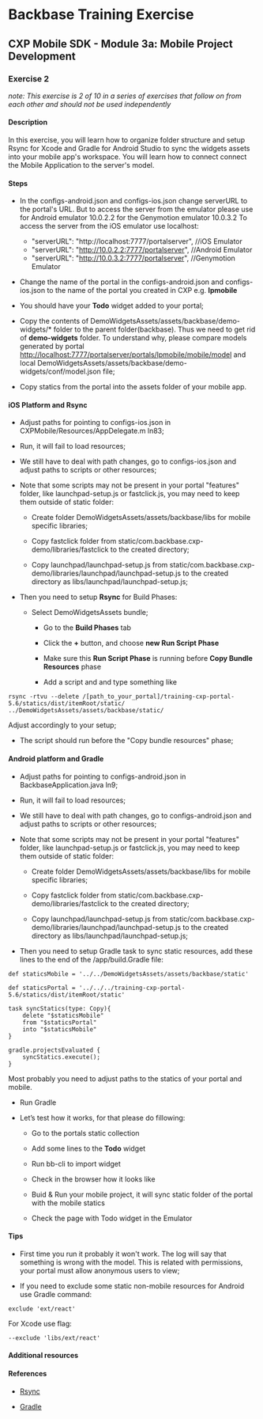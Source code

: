 Backbase Training Exercise
==========================

CXP Mobile SDK - Module 3a: Mobile Project Development
------------------------------------------------------

### Exercise 2

*note: This exercise is 2 of 10 in a series of exercises that follow on from
each other and should not be used independently*

#### Description

In this exercise, you will learn how to organize folder structure and setup Rsync for Xcode 
and Gradle for Android Studio to sync the widgets assets into your mobile app's workspace. 
You will learn how to connect connect the Mobile Application to the server's model.

#### Steps

- In the configs-android.json and configs-ios.json change serverURL to the portal's URL. But to access the server from the emulator please use for Android emulator 10.0.2.2 for the Genymotion emulator 10.0.3.2 To access the server from the iOS emulator use localhost:

    -   "serverURL": "http://localhost:7777/portalserver", //iOS Emulator
    -   "serverURL": "http://10.0.2.2:7777/portalserver", //Android Emulator
    -   "serverURL": "http://10.0.3.2:7777/portalserver", //Genymotion Emulator

- Change the name of the portal in the configs-android.json and configs-ios.json to the name of the portal you created in CXP e.g. **lpmobile** 

- You should have your **Todo** widget added to your portal;

- Copy the contents of DemoWidgetsAssets/assets/backbase/demo-widgets/* folder to the parent folder(backbase). 
Thus we need to get rid of **demo-widgets** folder. To understand why, please compare models generated by portal <http://localhost:7777/portalserver/portals/lpmobile/mobile/model> and local DemoWidgetsAssets/assets/backbase/demo-widgets/conf/model.json file;

-   Copy statics from the portal into the assets folder
    of your mobile app.

#### iOS Platform and Rsync

-   Adjust paths for pointing to configs-ios.json in
    CXPMobile/Resources/AppDelegate.m ln83;

-   Run, it will fail to load resources;

-   We still have to deal with path changes, go to configs-ios.json and adjust paths
    to scripts or other resources;

-   Note that some scripts may not be present in your portal "features" folder,
    like launchpad-setup.js or fastclick.js, you may need to keep them outside
    of static folder:

    -   Create folder DemoWidgetsAssets/assets/backbase/libs for mobile specific
        libraries;

    -   Copy fastclick folder from
        static/com.backbase.cxp-demo/libraries/fastclick to the created
        directory;

    -   Copy launchpad/launchpad-setup.js from
        static/com.backbase.cxp-demo/libraries/launchpad/launchpad-setup.js to
        the created directory as libs/launchpad/launchpad-setup.js;

-   Then you need to setup **Rsync** for Build Phases:

    -   Select DemoWidgetsAssets bundle;

        -   Go to the **Build Phases** tab

        -   Click the **+** button, and choose **new Run Script Phase**

        -   Make sure this **Run Script Phase** is running before **Copy Bundle
            Resources** phase

        -   Add a script and and type something like

~~~~~~~~~~~~~~~~~~~~~~~~~~~~~~~~~~~~~~~~~~~~~~~~~~~~~~~~~~~~~~~~~~~~~~~~~~~~~~~~
rsync -rtvu --delete /[path_to_your_portal]/training-cxp-portal-5.6/statics/dist/itemRoot/static/
../DemoWidgetsAssets/assets/backbase/static/
~~~~~~~~~~~~~~~~~~~~~~~~~~~~~~~~~~~~~~~~~~~~~~~~~~~~~~~~~~~~~~~~~~~~~~~~~~~~~~~~

Adjust accordingly to your setup;

-   The script should run before the "Copy bundle resources" phase;

#### Android platform and Gradle

-   Adjust paths for pointing to configs-android.json in BackbaseApplication.java ln9;

-   Run, it will fail to load resources;

-   We still have to deal with path changes, go to configs-android.json and adjust paths
    to scripts or other resources;

-   Note that some scripts may not be present in your portal "features" folder,
    like launchpad-setup.js or fastclick.js, you may need to keep them outside
    of static folder:

    -   Create folder DemoWidgetsAssets/assets/backbase/libs for mobile specific
        libraries;

    -   Copy fastclick folder from
        static/com.backbase.cxp-demo/libraries/fastclick to the created
        directory;

    -   Copy launchpad/launchpad-setup.js from
        static/com.backbase.cxp-demo/libraries/launchpad/launchpad-setup.js to
        the created directory as libs/launchpad/launchpad-setup.js;

-   Then you need to setup Gradle task to sync static resources, add these lines
    to the end of the /app/build.Gradle file:

~~~~~~~~~~~~~~~~~~~~~~~~~~~~~~~~~~~~~~~~~~~~~~~~~~~~~~~~~~~~~~~~~~~~~~~~~~~~~~~~
def staticsMobile = '../../DemoWidgetsAssets/assets/backbase/static'

def staticsPortal = '../../../training-cxp-portal-5.6/statics/dist/itemRoot/static'

task syncStatics(type: Copy){
    delete "$staticsMobile"
    from "$staticsPortal"
    into "$staticsMobile"
}

gradle.projectsEvaluated {
    syncStatics.execute();
}
~~~~~~~~~~~~~~~~~~~~~~~~~~~~~~~~~~~~~~~~~~~~~~~~~~~~~~~~~~~~~~~~~~~~~~~~~~~~~~~~

Most probably you need to adjust paths to the statics of your portal and mobile.

-   Run Gradle

-   Let’s test how it works, for that please do fillowing:

    -   Go to the portals static collection

    -   Add some lines to the **Todo** widget

    -   Run bb-cli to import widget

    -   Check in the browser how it looks like

    -   Buid & Run your mobile project, it will sync static folder of the portal
        with the mobile statics

    -   Check the page with Todo widget in the Emulator

#### Tips

-   First time you run it probably it won't work. The log will say that
    something is wrong with the model. This is related with permissions, your
    portal must allow anonymous users to view;

-   If you need to exclude some static non-mobile resources for Android use
    Gradle command:

~~~~~~~~~~~~~~~~~~~~~~~~~~~~~~~~~~~~~~~~~~~~~~~~~~~~~~~~~~~~~~~~~~~~~~~~~~~~~~~~
exclude 'ext/react'
~~~~~~~~~~~~~~~~~~~~~~~~~~~~~~~~~~~~~~~~~~~~~~~~~~~~~~~~~~~~~~~~~~~~~~~~~~~~~~~~


For Xcode use flag:


~~~~~~~~~~~~~~~~~~~~~~~~~~~~~~~~~~~~~~~~~~~~~~~~~~~~~~~~~~~~~~~~~~~~~~~~~~~~~~~~
--exclude 'libs/ext/react'
~~~~~~~~~~~~~~~~~~~~~~~~~~~~~~~~~~~~~~~~~~~~~~~~~~~~~~~~~~~~~~~~~~~~~~~~~~~~~~~~

#### Additional resources

#### References

-   [Rsync](<https://rsync.samba.org/documentation.html>)

-   [Gradle](<https://docs.gradle.org/current/userguide/userguide.html>)
